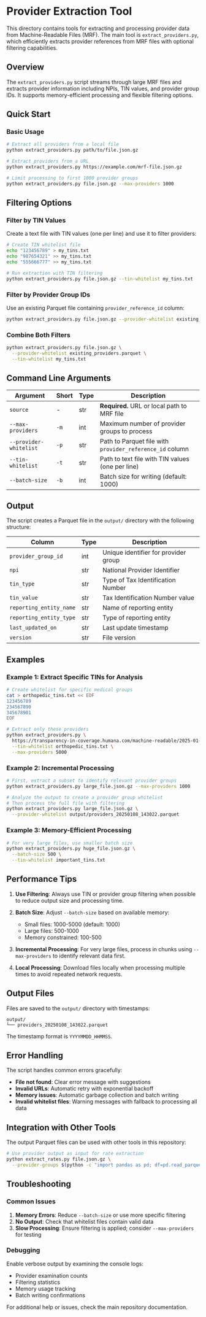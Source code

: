 # Provider Extraction Tool

This directory contains tools for extracting and processing provider data from Machine-Readable Files (MRF). The main tool is `extract_providers.py`, which efficiently extracts provider references from MRF files with optional filtering capabilities.

## Overview

The `extract_providers.py` script streams through large MRF files and extracts provider information including NPIs, TIN values, and provider group IDs. It supports memory-efficient processing and flexible filtering options.

## Quick Start

### Basic Usage
```bash
# Extract all providers from a local file
python extract_providers.py path/to/file.json.gz

# Extract providers from a URL
python extract_providers.py https://example.com/mrf-file.json.gz

# Limit processing to first 1000 provider groups
python extract_providers.py file.json.gz --max-providers 1000
```

## Filtering Options

### Filter by TIN Values
Create a text file with TIN values (one per line) and use it to filter providers:

```bash
# Create TIN whitelist file
echo "123456789" > my_tins.txt
echo "987654321" >> my_tins.txt
echo "555666777" >> my_tins.txt

# Run extraction with TIN filtering
python extract_providers.py file.json.gz --tin-whitelist my_tins.txt
```

### Filter by Provider Group IDs
Use an existing Parquet file containing `provider_reference_id` column:

```bash
python extract_providers.py file.json.gz --provider-whitelist existing_providers.parquet
```

### Combine Both Filters
```bash
python extract_providers.py file.json.gz \
  --provider-whitelist existing_providers.parquet \
  --tin-whitelist my_tins.txt
```

## Command Line Arguments

| Argument | Short | Type | Description |
|----------|-------|------|-------------|
| `source` | - | str | **Required.** URL or local path to MRF file |
| `--max-providers` | `-m` | int | Maximum number of provider groups to process |
| `--provider-whitelist` | `-p` | str | Path to Parquet file with `provider_reference_id` column |
| `--tin-whitelist` | `-t` | str | Path to text file with TIN values (one per line) |
| `--batch-size` | `-b` | int | Batch size for writing (default: 1000) |

## Output

The script creates a Parquet file in the `output/` directory with the following structure:

| Column | Type | Description |
|--------|------|-------------|
| `provider_group_id` | int | Unique identifier for provider group |
| `npi` | str | National Provider Identifier |
| `tin_type` | str | Type of Tax Identification Number |
| `tin_value` | str | Tax Identification Number value |
| `reporting_entity_name` | str | Name of reporting entity |
| `reporting_entity_type` | str | Type of reporting entity |
| `last_updated_on` | str | Last update timestamp |
| `version` | str | File version |

## Examples

### Example 1: Extract Specific TINs for Analysis
```bash
# Create whitelist for specific medical groups
cat > orthopedic_tins.txt << EOF
123456789
234567890
345678901
EOF

# Extract only these providers
python extract_providers.py \
  https://transparency-in-coverage.humana.com/machine-readable/2025-01-01_humana-medical-plan-inc_index.json.gz \
  --tin-whitelist orthopedic_tins.txt \
  --max-providers 5000
```

### Example 2: Incremental Processing
```bash
# First, extract a subset to identify relevant provider groups
python extract_providers.py large_file.json.gz --max-providers 1000

# Analyze the output to create a provider group whitelist
# Then process the full file with filtering
python extract_providers.py large_file.json.gz \
  --provider-whitelist output/providers_20250108_143022.parquet
```

### Example 3: Memory-Efficient Processing
```bash
# For very large files, use smaller batch size
python extract_providers.py huge_file.json.gz \
  --batch-size 500 \
  --tin-whitelist important_tins.txt
```

## Performance Tips

1. **Use Filtering**: Always use TIN or provider group filtering when possible to reduce output size and processing time.

2. **Batch Size**: Adjust `--batch-size` based on available memory:
   - Small files: 1000-5000 (default: 1000)
   - Large files: 500-1000
   - Memory constrained: 100-500

3. **Incremental Processing**: For very large files, process in chunks using `--max-providers` to identify relevant data first.

4. **Local Processing**: Download files locally when processing multiple times to avoid repeated network requests.

## Output Files

Files are saved to the `output/` directory with timestamps:
```
output/
└── providers_20250108_143022.parquet
```

The timestamp format is `YYYYMMDD_HHMMSS`.

## Error Handling

The script handles common errors gracefully:

- **File not found**: Clear error message with suggestions
- **Invalid URLs**: Automatic retry with exponential backoff
- **Memory issues**: Automatic garbage collection and batch writing
- **Invalid whitelist files**: Warning messages with fallback to processing all data

## Integration with Other Tools

The output Parquet files can be used with other tools in this repository:

```bash
# Use provider output as input for rate extraction
python extract_rates.py file.json.gz \
  --provider-groups $(python -c "import pandas as pd; df=pd.read_parquet('output/providers_latest.parquet'); print(' '.join(map(str, df['provider_group_id'].unique())))")
```

## Troubleshooting

### Common Issues

1. **Memory Errors**: Reduce `--batch-size` or use more specific filtering
2. **No Output**: Check that whitelist files contain valid data
3. **Slow Processing**: Ensure filtering is applied; consider `--max-providers` for testing

### Debugging

Enable verbose output by examining the console logs:
- Provider examination counts
- Filtering statistics
- Memory usage tracking
- Batch writing confirmations

For additional help or issues, check the main repository documentation.